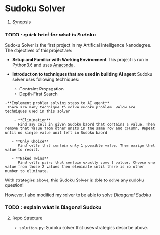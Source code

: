 # Sudoku Solver

1. Synopsis

### TODO : quick brief for what is Sudoku

Sudoku Solver is the first project in my Artificial Intelligence Nanodegree. The objectives of this project are:
   
   - **Setup and Familiar with Working Environment**
	 This project is run in Python3.6 and uses [Anaconda](https://www.continuum.io/downloads).

   - **Introduction to techniques that are used in building AI agent**
     Sudoku solver uses following techniques:
     	- Contraint Propagation
     	- Depth-First Search

    -**Implement problem solving steps to AI agent**
     There are many technique to solve sudoku problem. Below are techniques used in this solver 

   		- **Elimination**
   	 	  Find any cell in given Sudoku baord that contains a value. Then remove that value from other units in the same row and column. Repeat until no single value unit left in Sudoku baord

	   - **Only Choice**
	   	  Find cells that contain only 1 possible value. Then assign that value to result.

	   - **Naked Twins**
		  Find cells pairs that contain exactly same 2 values. Choose one value from those 2 values then eleminate until there is no other number to eliminate.

With strategies above, this Sudoku Solver is able to solve any sudoku question!

However, I also modified my solver to be able to solve _Diaagonal Sudoku_

### TODO : explain what is Diagonal Sudoku

2. Repo Structure

   - `solution.py`: Sudoku solver that uses strategies describe above.
